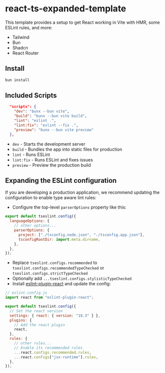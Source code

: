 # react-ts-expanded-template

This template provides a setup to get React working in Vite with HMR, some ESLint rules, and more:

- Tailwind
- Bun
- Shadcn
- React Router

## Install

```bash
bun install
```

## Included Scripts

```json
  "scripts": {
    "dev": "bunx --bun vite",
    "build": "bunx --bun vite build",
    "lint": "eslint .",
    "lint:fix": "eslint --fix .",
    "preview": "bunx --bun vite preview"
  },
```

- `dev` - Starts the development server
- `build` - Bundles the app into static files for production
- `lint` - Runs ESLint
- `lint:fix` - Runs ESLint and fixes issues
- `preview` - Preview the production build

## Expanding the ESLint configuration

If you are developing a production application, we recommend updating the configuration to enable type aware lint rules:

- Configure the top-level `parserOptions` property like this:

```js
export default tseslint.config({
  languageOptions: {
    // other options...
    parserOptions: {
      project: ["./tsconfig.node.json", "./tsconfig.app.json"],
      tsconfigRootDir: import.meta.dirname,
    },
  },
});
```

- Replace `tseslint.configs.recommended` to `tseslint.configs.recommendedTypeChecked` or `tseslint.configs.strictTypeChecked`
- Optionally add `...tseslint.configs.stylisticTypeChecked`
- Install [eslint-plugin-react](https://github.com/jsx-eslint/eslint-plugin-react) and update the config:

```js
// eslint.config.js
import react from "eslint-plugin-react";

export default tseslint.config({
  // Set the react version
  settings: { react: { version: "18.3" } },
  plugins: {
    // Add the react plugin
    react,
  },
  rules: {
    // other rules...
    // Enable its recommended rules
    ...react.configs.recommended.rules,
    ...react.configs["jsx-runtime"].rules,
  },
});
```
